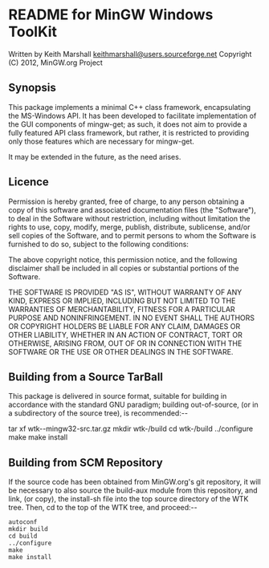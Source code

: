 README for MinGW Windows ToolKit
================================

Written by Keith Marshall <keithmarshall@users.sourceforge.net>
Copyright (C) 2012, MinGW.org Project


Synopsis
--------

This package implements a minimal C++ class framework, encapsulating
the MS-Windows API.  It has been developed to facilitate implementation
of the GUI components of mingw-get; as such, it does not aim to provide
a fully featured API class framework, but rather, it is restricted to
providing only those features which are necessary for mingw-get.

It may be extended in the future, as the need arises.


Licence
-------

Permission is hereby granted, free of charge, to any person obtaining a
copy of this software and associated documentation files (the "Software"),
to deal in the Software without restriction, including without limitation
the rights to use, copy, modify, merge, publish, distribute, sublicense,
and/or sell copies of the Software, and to permit persons to whom the
Software is furnished to do so, subject to the following conditions:

The above copyright notice, this permission notice, and the following
disclaimer shall be included in all copies or substantial portions of
the Software.

THE SOFTWARE IS PROVIDED "AS IS", WITHOUT WARRANTY OF ANY KIND, EXPRESS
OR IMPLIED, INCLUDING BUT NOT LIMITED TO THE WARRANTIES OF MERCHANTABILITY,
FITNESS FOR A PARTICULAR PURPOSE AND NONINFRINGEMENT.  IN NO EVENT SHALL
THE AUTHORS OR COPYRIGHT HOLDERS BE LIABLE FOR ANY CLAIM, DAMAGES OR OTHER
LIABILITY, WHETHER IN AN ACTION OF CONTRACT, TORT OR OTHERWISE, ARISING
FROM, OUT OF OR IN CONNECTION WITH THE SOFTWARE OR THE USE OR OTHER
DEALINGS IN THE SOFTWARE.


Building from a Source TarBall
------------------------------

This package is delivered in source format, suitable for building in
accordance with the standard GNU paradigm; building out-of-source, (or
in a subdirectory of the source tree), is recommended:--

   tar xf wtk-<version>-mingw32-src.tar.gz
   mkdir wtk-<version>/build
   cd wtk-<version>/build
   ../configure
   make
   make install


Building from SCM Repository
----------------------------

If the source code has been obtained from MinGW.org's git repository, it
will be necessary to also source the build-aux module from this repository,
and link, (or copy), the install-sh file into the top source directory of
the WTK tree.  Then, cd to the top of the WTK tree, and proceed:--

    autoconf
    mkdir build
    cd build
    ../configure
    make
    make install
